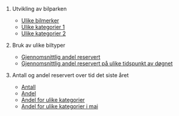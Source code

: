 ---
---
1. Utvikling av bilparken 

	- [Ulike bilmerker](charts/bilpark_area_line.html) 
	- [Ulike kategorier 1](charts/bilpark_kategori_area.html)
	- [Ulike kategorier 2](charts/bilpark_kategori_line.html)
2. Bruk av ulike biltyper

	- [Gjennomsnittlig andel reservert](charts/biltyper_barplots.html)
	- [Gjennomsnittlig andel reservert på ulike tidspunkt av døgnet](charts/andel_reservert_heatmap.html)

3. Antall og andel reservert over tid det siste året

	- [Antall](antall_reservert_line_zoom.html)
	- [Andel](andel_reservert_line_zoom.html)
	- [Andel for ulike kategorier](andel_reservert_kategori_line_zoom.html)
	- [Andel for ulike kategorier i mai](andel_reservert_kategori_line.html)


